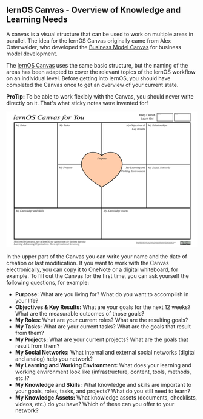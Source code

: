 ## lernOS Canvas - Overview of Knowledge and Learning Needs

A canvas is a visual structure that can be used to work on multiple areas in parallel. The idea for the lernOS Canvas originally came from Alex Osterwalder, who developed the [Business Model Canvas](https://en.wikipedia.org/wiki/Business_Model_Canvas) for business model development.

The [lernOS Canvas](./images/lernOS-Canvas-for-you-Canvas-en.png) uses the same basic structure, but the naming of the areas has been adapted to cover the relevant topics of the lernOS workflow on an individual level. Before getting into lernOS, you should have completed the Canvas once to get an overview of your current state.

**ProTip:** To be able to work flexibly with the Canvas, you should never write directly on it. That's what sticky notes were invented for! 

![lernOS-Canvas](images/lernOS-Canvas-for-you-Canvas-en.png)

In the upper part of the Canvas you can write your name and the date of creation or last modification. If you want to work with the Canvas electronically, you can copy it to OneNote or a digital whiteboard, for example. To fill out the Canvas for the first time, you can ask yourself the following questions, for example:

* **Purpose:** What are you living for? What do you want to accomplish in your life?
* **Objectives & Key Results:** What are your goals for the next 12 weeks? What are the measurable outcomes of those goals?
* **My Roles:** What are your current roles? What are the resulting goals?
* **My Tasks:** What are your current tasks? What are the goals that result from them?
* **My Projects:** What are your current projects? What are the goals that result from them?
* **My Social Networks:** What internal and external social networks (digital and analog) help you network?
* **My Learning and Working Environment:** What does your learning and working environment look like (infrastructure, content, tools, methods, etc.)?
* **My Knowledge and Skills:** What knowledge and skills are important to your goals, roles, tasks, and projects? What do you still need to learn?
* **My Knowledge Assets:** What knowledge assets (documents, checklists, videos, etc.) do you have? Which of these can you offer to your network?